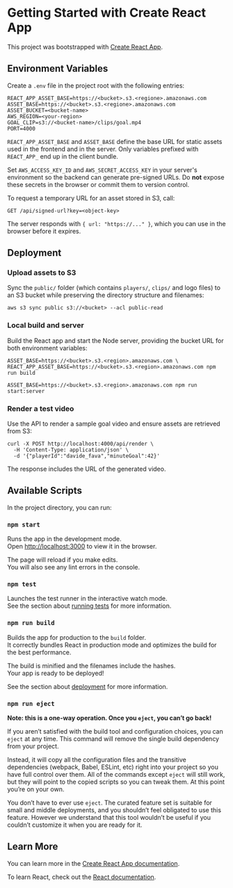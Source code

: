 # Getting Started with Create React App

This project was bootstrapped with [Create React App](https://github.com/facebook/create-react-app).

## Environment Variables

Create a `.env` file in the project root with the following entries:

```
REACT_APP_ASSET_BASE=https://<bucket>.s3.<regione>.amazonaws.com
ASSET_BASE=https://<bucket>.s3.<regione>.amazonaws.com
ASSET_BUCKET=<bucket-name>
AWS_REGION=<your-region>
GOAL_CLIP=s3://<bucket-name>/clips/goal.mp4
PORT=4000
```

`REACT_APP_ASSET_BASE` and `ASSET_BASE` define the base URL for static assets used in the frontend and in the server.
Only variables prefixed with `REACT_APP_` end up in the client bundle.

Set `AWS_ACCESS_KEY_ID` and `AWS_SECRET_ACCESS_KEY` in your server's environment
so the backend can generate pre-signed URLs. Do **not** expose these secrets in
the browser or commit them to version control.

To request a temporary URL for an asset stored in S3, call:

```
GET /api/signed-url?key=<object-key>
```

The server responds with `{ url: "https://..." }`, which you can use in the browser before it expires.

## Deployment

### Upload assets to S3

Sync the `public/` folder (which contains `players/`, `clips/` and logo files) to an S3 bucket while preserving the directory structure and filenames:

```
aws s3 sync public s3://<bucket> --acl public-read
```

### Local build and server

Build the React app and start the Node server, providing the bucket URL for both environment variables:

```
ASSET_BASE=https://<bucket>.s3.<region>.amazonaws.com \
REACT_APP_ASSET_BASE=https://<bucket>.s3.<region>.amazonaws.com npm run build

ASSET_BASE=https://<bucket>.s3.<region>.amazonaws.com npm run start:server
```

### Render a test video

Use the API to render a sample goal video and ensure assets are retrieved from S3:

```
curl -X POST http://localhost:4000/api/render \
  -H 'Content-Type: application/json' \
  -d '{"playerId":"davide_fava","minuteGoal":42}'
```

The response includes the URL of the generated video.

## Available Scripts

In the project directory, you can run:

### `npm start`

Runs the app in the development mode.\
Open [http://localhost:3000](http://localhost:3000) to view it in the browser.

The page will reload if you make edits.\
You will also see any lint errors in the console.

### `npm test`

Launches the test runner in the interactive watch mode.\
See the section about [running tests](https://facebook.github.io/create-react-app/docs/running-tests) for more information.

### `npm run build`

Builds the app for production to the `build` folder.\
It correctly bundles React in production mode and optimizes the build for the best performance.

The build is minified and the filenames include the hashes.\
Your app is ready to be deployed!

See the section about [deployment](https://facebook.github.io/create-react-app/docs/deployment) for more information.

### `npm run eject`

**Note: this is a one-way operation. Once you `eject`, you can’t go back!**

If you aren’t satisfied with the build tool and configuration choices, you can `eject` at any time. This command will remove the single build dependency from your project.

Instead, it will copy all the configuration files and the transitive dependencies (webpack, Babel, ESLint, etc) right into your project so you have full control over them. All of the commands except `eject` will still work, but they will point to the copied scripts so you can tweak them. At this point you’re on your own.

You don’t have to ever use `eject`. The curated feature set is suitable for small and middle deployments, and you shouldn’t feel obligated to use this feature. However we understand that this tool wouldn’t be useful if you couldn’t customize it when you are ready for it.

## Learn More

You can learn more in the [Create React App documentation](https://facebook.github.io/create-react-app/docs/getting-started).

To learn React, check out the [React documentation](https://reactjs.org/).
